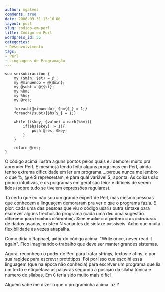 ```yaml
---
author: mgalves
comments: true
date: 2006-03-31 13:16:00
layout: post
slug: codigo-em-perl
title: Código em Perl
wordpress_id: 55
categories:
- Desenvolvimento
tags:
- Perl
- Linguagens de Programação
---
```




    
    
    sub setSubtraction {
        my ($min, $st) = @_;
        my @minuendo = @{$min};
        my @subt = @{$st};
        my %hm;
        my %hs;
        my @res;
    
        foreach(@minuendo){ $hm{$_} = 1;}
        foreach(@subt){$hs{$_} = 1;}
    
        while (($key, $value) = each(%hm)){
            if($hs{$key} != 1){
                push @res, $key;
            }
        }
    
        return @res;
    }


O código acima ilustra alguns pontos pelos quais eu demorei muito pra aprender Perl. E mesmo já tendo feito alguns programas em Perl, ainda tenho extrema dificuldade em ler um programa....porque nunca me lembro o que %, @ e $ representam, e para qual variável $_ aponta. As coisas são pouco intuitivas, e os programas em geral são feios e difíceis de serem lidos (sobre tudo se tiverem expressões regulares).

Tá certo que eu não sou um grande expert de Perl, mas mesmo pessoas que conhecem a linguagem demoraram pra ver o que o programa fazia. E pior: cada uma das pessoas que viu o código usaria outra síntaxe para escrever alguns trechos do programa (cada uma deu uma sugestão diferente para trechos diferentes). Sem mudar o algoritmo e as estruturas de dados usadas, existem N variantes de sintaxe possíveis. Acho que muita flexibilidade às vezes atrapalha.

Como diria o Raphael, autor do código acima: "Write once, never read it again". Fico imaginando o trabalho que deve ser manter grandes sistemas.

Agora, reconheço o poder de Perl para tratar strings, textos e afins, e por sua rapidez para escrever protótipos. Foi por isso que escolhi essa linguagem (que na época não conhecia) para escrever um programa que lia um texto e etiquetava as palavras segundo a posição da sílaba tônica e número de sílabas. Em C teria sido muito mais difícil.

Alguém sabe me dizer o que o programinha acima faz ?

